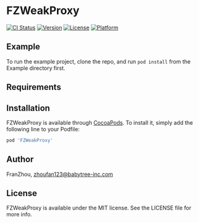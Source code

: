 # FZWeakProxy

[![CI Status](https://img.shields.io/travis/FranZhou/FZWeakProxy.svg?style=flat)](https://travis-ci.org/FranZhou/FZWeakProxy)
[![Version](https://img.shields.io/cocoapods/v/FZWeakProxy.svg?style=flat)](https://cocoapods.org/pods/FZWeakProxy)
[![License](https://img.shields.io/cocoapods/l/FZWeakProxy.svg?style=flat)](https://cocoapods.org/pods/FZWeakProxy)
[![Platform](https://img.shields.io/cocoapods/p/FZWeakProxy.svg?style=flat)](https://cocoapods.org/pods/FZWeakProxy)

## Example

To run the example project, clone the repo, and run `pod install` from the Example directory first.

## Requirements

## Installation

FZWeakProxy is available through [CocoaPods](https://cocoapods.org). To install
it, simply add the following line to your Podfile:

```ruby
pod 'FZWeakProxy'
```

## Author

FranZhou, zhoufan123@babytree-inc.com

## License

FZWeakProxy is available under the MIT license. See the LICENSE file for more info.
